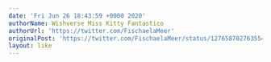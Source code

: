 ```yaml
---
date: 'Fri Jun 26 18:43:59 +0000 2020'
authorName: Wishverse Miss Kitty Fantastico
authorUrl: 'https://twitter.com/FischaelaMeer'
originalPost: 'https://twitter.com/FischaelaMeer/status/1276587027635544065'
layout: like
---
```

